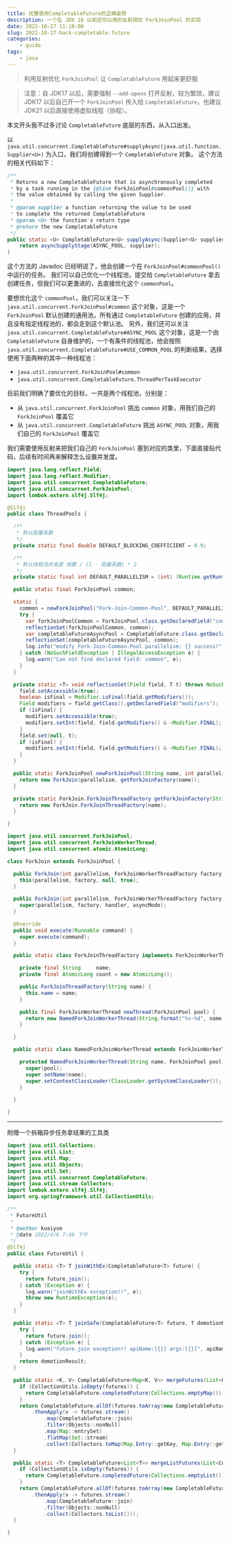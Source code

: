 ```yaml
---
title: 优雅使用CompletableFuture的正确姿势
description: 一个在 JDK 16 以前还可以用的反射调优 ForkJoinPool 的实现
date: 2022-10-27 11:10:00
slug: 2022-10-27-hack-completable-future
categories:
    - guide
tags:
    - java
---
```


> 利用反射优化 `ForkJoinPool` 让 `CompletableFuture` 用起来更舒服

> 注意：自 JDK17 以后，需要强制 `--add-opens` 打开反射，较为繁琐，建议 JDK17 以后自己开一个 `ForkJoinPool` 传入给 `CompletableFuture`，也建议 JDK21 以后直接使用虚拟线程（协程）。

本文开头我不过多讨论 `CompletableFuture` 底层的东西，从入口出发。

以 `java.util.concurrent.CompletableFuture#supplyAsync(java.util.function.Supplier<U>)` 为入口，我们将创建得到一个 `CompletableFuture` 对象。
这个方法的相关代码如下：

```java
/**
 * Returns a new CompletableFuture that is asynchronously completed
 * by a task running in the {@link ForkJoinPool#commonPool()} with
 * the value obtained by calling the given Supplier.
 *
 * @param supplier a function returning the value to be used
 * to complete the returned CompletableFuture
 * @param <U> the function's return type
 * @return the new CompletableFuture
 */
public static <U> CompletableFuture<U> supplyAsync(Supplier<U> supplier) {
    return asyncSupplyStage(ASYNC_POOL, supplier);
}
```

这个方法的 Javadoc 已经明说了，他会创建一个在 `ForkJoinPool#commonPool()` 中运行的任务。
我们可以自己优化一个线程池，提交给 `CompletableFuture` 拿去创建任务，但我们可以更激进的，去直接优化这个 `commonPool`。

要想优化这个 `commonPool`，我们可以关注一下 `java.util.concurrent.ForkJoinPool#common` 这个对象，这是一个 `ForkJoinPool` 默认创建的通用池，所有通过 `CompletableFuture` 创建的应用，并且没有指定线程池的，都会走到这个默认池。
另外，我们还可以关注 `java.util.concurrent.CompletableFuture#ASYNC_POOL` 这个对象，这是一个由 `CompletableFuture` 自身维护的，一个有条件的线程池，他会按照 `java.util.concurrent.CompletableFuture#USE_COMMON_POOL` 的判断结果，选择使用下面两种的其中一种线程池：

-   `java.util.concurrent.ForkJoinPool#common`
-   `java.util.concurrent.CompletableFuture.ThreadPerTaskExecutor`

目前我们明确了要优化的目标，一共是两个线程池，分别是：

-   从 `java.util.concurrent.ForkJoinPool` 挑出 `common` 对象，用我们自己的 `ForkJoinPool` 覆盖它
-   从 `java.util.concurrent.CompletableFuture` 挑出 `ASYNC_POOL` 对象，用我们自己的 `ForkJoinPool` 覆盖它

我们需要使用反射来把我们自己的 `ForkJoinPool` 塞到对应的类里，下面直接贴代码，后续有时间再来解释怎么设置并发度。

```java
import java.lang.reflect.Field;
import java.lang.reflect.Modifier;
import java.util.concurrent.CompletableFuture;
import java.util.concurrent.ForkJoinPool;
import lombok.extern.slf4j.Slf4j;

@Slf4j
public class ThreadPools {

  /**
   * 默认阻塞系数
   */
  private static final double DEFAULT_BLOCKING_COEFFICIENT = 0.9;

  /**
   * 默认线程池并发度 核数 / (1 - 阻塞系数) * 2
   */
  private static final int DEFAULT_PARALLELISM = (int) (Runtime.getRuntime().availableProcessors() / (1 - DEFAULT_BLOCKING_COEFFICIENT)) * 2;

  public static final ForkJoinPool common;

  static {
    common = newForkJoinPool("Fork-Join-Common-Pool", DEFAULT_PARALLELISM);
    try {
      var forkJoinPoolCommon = ForkJoinPool.class.getDeclaredField("common");
      reflectionSet(forkJoinPoolCommon, common);
      var completableFutureAsyncPool = CompletableFuture.class.getDeclaredField("ASYNC_POOL");
      reflectionSet(completableFutureAsyncPool, common);
      log.info("modify Fork-Join-Common-Pool parallelism: {} success!", DEFAULT_PARALLELISM);
    } catch (NoSuchFieldException | IllegalAccessException e) {
      log.warn("Can not find declared field: common", e);
    }
  }

  private static <T> void reflectionSet(Field field, T t) throws NoSuchFieldException, IllegalAccessException {
    field.setAccessible(true);
    boolean isFinal = Modifier.isFinal(field.getModifiers());
    Field modifiers = field.getClass().getDeclaredField("modifiers");
    if (isFinal) {
      modifiers.setAccessible(true);
      modifiers.setInt(field, field.getModifiers() & ~Modifier.FINAL);
    }
    field.set(null, t);
    if (isFinal) {
      modifiers.setInt(field, field.getModifiers() & ~Modifier.FINAL);
    }
  }

  public static ForkJoinPool newForkJoinPool(String name, int parallelism) {
    return new ForkJoin(parallelism, getForkJoinFactory(name));
  }

  private static ForkJoin.ForkJoinThreadFactory getForkJoinFactory(String name) {
    return new ForkJoin.ForkJoinThreadFactory(name);
  }

}
```

```java
import java.util.concurrent.ForkJoinPool;
import java.util.concurrent.ForkJoinWorkerThread;
import java.util.concurrent.atomic.AtomicLong;

class ForkJoin extends ForkJoinPool {

  public ForkJoin(int parallelism, ForkJoinWorkerThreadFactory factory) {
    this(parallelism, factory, null, true);
  }

  public ForkJoin(int parallelism, ForkJoinWorkerThreadFactory factory, Thread.UncaughtExceptionHandler handler, boolean asyncMode) {
    super(parallelism, factory, handler, asyncMode);
  }

  @Override
  public void execute(Runnable command) {
    super.execute(command);
  }

  public static class ForkJoinThreadFactory implements ForkJoinWorkerThreadFactory {

    private final String     name;
    private final AtomicLong count = new AtomicLong();

    public ForkJoinThreadFactory(String name) {
      this.name = name;
    }

    public final ForkJoinWorkerThread newThread(ForkJoinPool pool) {
      return new NamedForkJoinWorkerThread(String.format("%s-%d", name, count.incrementAndGet()), pool);
    }

  }

  public static class NamedForkJoinWorkerThread extends ForkJoinWorkerThread {

    protected NamedForkJoinWorkerThread(String name, ForkJoinPool pool) {
      super(pool);
      super.setName(name);
      super.setContextClassLoader(ClassLoader.getSystemClassLoader());
    }

  }

}
```

---

附赠一个拆箱异步任务拿结果的工具类

```java
import java.util.Collections;
import java.util.List;
import java.util.Map;
import java.util.Objects;
import java.util.Set;
import java.util.concurrent.CompletableFuture;
import java.util.stream.Collectors;
import lombok.extern.slf4j.Slf4j;
import org.springframework.util.CollectionUtils;

/**
 * FutureUtil
 *
 * @author kuaiyue
 * @date 2022/4/6 7:40 下午
 */
@Slf4j
public class FutureUtil {

  public static <T> T joinWithEx(CompletableFuture<T> future) {
    try {
      return future.join();
    } catch (Exception e) {
      log.warn("joinWithEx exception!!", e);
      throw new RuntimeException(e);
    }
  }

  public static <T> T joinSafe(CompletableFuture<T> future, T demotionResult, String apiName, Object... args) {
    try {
      return future.join();
    } catch (Exception e) {
      log.warn("future.join exception!! apiName:[{}] args:[{}]", apiName, args, e);
    }
    return demotionResult;
  }

  public static <K, V> CompletableFuture<Map<K, V>> mergeFutures(List<CompletableFuture<Map<K, V>>> futures) {
    if (CollectionUtils.isEmpty(futures)) {
      return CompletableFuture.completedFuture(Collections.emptyMap());
    }
    return CompletableFuture.allOf(futures.toArray(new CompletableFuture[0]))
        .thenApply(v -> futures.stream()
            .map(CompletableFuture::join)
            .filter(Objects::nonNull)
            .map(Map::entrySet)
            .flatMap(Set::stream)
            .collect(Collectors.toMap(Map.Entry::getKey, Map.Entry::getValue, (k1, k2) -> k2)));
  }

  public static <T> CompletableFuture<List<T>> mergeListFutures(List<CompletableFuture<T>> futures) {
    if (CollectionUtils.isEmpty(futures)) {
      return CompletableFuture.completedFuture(Collections.emptyList());
    }
    return CompletableFuture.allOf(futures.toArray(new CompletableFuture[0]))
        .thenApply(v -> futures.stream()
            .map(CompletableFuture::join)
            .filter(Objects::nonNull)
            .collect(Collectors.toList()));
  }

}
```
